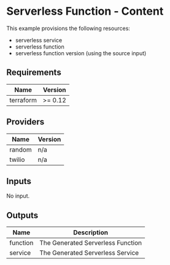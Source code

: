 # Serverless Function - Content

This example provisions the following resources:

- serverless service
- serverless function
- serverless function version (using the source input)

## Requirements

| Name      | Version |
| --------- | ------- |
| terraform | >= 0.12 |

## Providers

| Name   | Version |
| ------ | ------- |
| random | n/a     |
| twilio | n/a     |

## Inputs

No input.

## Outputs

| Name     | Description                       |
| -------- | --------------------------------- |
| function | The Generated Serverless Function |
| service  | The Generated Serverless Service  |
